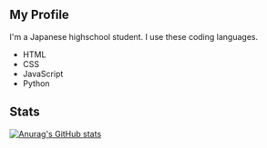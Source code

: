 ## My Profile
I'm a Japanese highschool student.  I use these coding languages.
* HTML
* CSS
* JavaScript
* Python
## Stats
[![Anurag's GitHub stats](https://github-readme-stats.vercel.app/api?username=FoxNoi99&theme=dracula)](https://github.com/anuraghazra/github-readme-stats)
